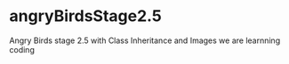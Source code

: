 # angryBirdsStage2.5
Angry Birds stage 2.5 with Class Inheritance and Images
we are learnning coding 
